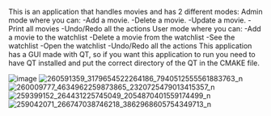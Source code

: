 This is an application that handles movies and has 2 different modes:
  Admin mode where you can:
    -Add a movie.
    -Delete a movie.
    -Update a movie.
    -Print all movies
    -Undo/Redo all the actions
  User mode where you can:
    -Add a movie to the watchlist
    -Delete a movie from the watchlist
    -See the watchlist
    -Open the watchlist
    -Undo/Redo all the actions
 This application has a GUI made with QT, so if you want this application to run you need to have QT installed and put the correct directory of 
 the QT in the CMAKE file.
 
 
 
![image](https://user-images.githubusercontent.com/72079607/143251153-c2561dfe-b890-4e90-95c0-3e52a6716ad3.png)
![260591359_3179654522264186_7940512555561883763_n](https://user-images.githubusercontent.com/72079607/143250954-3fc280fd-315e-47a2-a3d5-5bdbc51f9f4b.png)
![260009777_4634962259873865_2320725479013415357_n](https://user-images.githubusercontent.com/72079607/143250958-4c279fb8-0855-4fc1-a220-ee7fb3ab322e.png)
![259399152_264431225745049_2054870401559174499_n](https://user-images.githubusercontent.com/72079607/143250961-62663dc0-091b-40ab-b2e0-c7d6373bf791.png)
![259042071_266747038746218_3862968605754349713_n](https://user-images.githubusercontent.com/72079607/143250962-071cf299-d2d4-4638-95a5-9de0c574e5cf.png)
